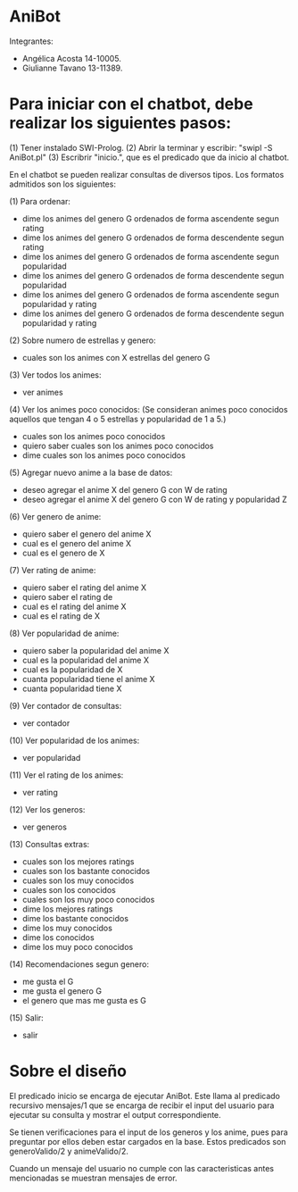 # AniBot

Integrantes:
- Angélica Acosta 14-10005.
- Giulianne Tavano 13-11389. 

# Para iniciar con el chatbot, debe realizar los siguientes pasos:

(1) Tener instalado SWI-Prolog.
(2) Abrir la terminar y escribir: "swipl -S AniBot.pl"
(3) Escribrir "inicio.", que es el predicado que da inicio al chatbot.

En el chatbot se pueden realizar consultas de diversos tipos. Los formatos admitidos son los siguientes:

(1) Para ordenar:
- dime los animes del genero G ordenados de forma ascendente segun rating 
- dime los animes del genero G ordenados de forma descendente segun rating 
- dime los animes del genero G ordenados de forma ascendente segun popularidad 
- dime los animes del genero G ordenados de forma descendente segun popularidad
- dime los animes del genero G ordenados de forma ascendente segun popularidad y rating
- dime los animes del genero G ordenados de forma descendente segun popularidad y rating

(2) Sobre numero de estrellas y genero:
- cuales son los animes con X estrellas del genero G

(3) Ver todos los animes:
- ver animes

(4) Ver los animes poco conocidos: (Se consideran animes poco conocidos aquellos que tengan 4 o 5 estrellas y popularidad de 1 a 5.)
- cuales son los animes poco conocidos
- quiero saber cuales son los animes poco conocidos
- dime cuales son los animes poco conocidos

(5) Agregar nuevo anime a la base de datos:
- deseo agregar el anime X del genero G con W de rating
- deseo agregar el anime X del genero G con W de rating y popularidad Z 

(6) Ver genero de anime:
- quiero saber el genero del anime X
- cual es el genero del anime X
- cual es el genero de X

(7) Ver rating de anime:
- quiero saber el rating del anime X
- quiero saber el rating de 
- cual es el rating del anime X
- cual es el rating de X

(8) Ver popularidad de anime:
- quiero saber la popularidad del anime X
- cual es la popularidad del anime X
- cual es la popularidad de X
- cuanta popularidad tiene el anime X
- cuanta popularidad tiene X

(9) Ver contador de consultas:
- ver contador

(10) Ver popularidad de los animes:
- ver popularidad

(11) Ver el rating de los animes:
- ver rating

(12) Ver los generos:
- ver generos

(13) Consultas extras:
- cuales son los mejores ratings
- cuales son los bastante conocidos
- cuales son los muy conocidos
- cuales son los conocidos
- cuales son los muy poco conocidos
- dime los mejores ratings
- dime los bastante conocidos
- dime los muy conocidos
- dime los conocidos
- dime los muy poco conocidos

(14) Recomendaciones segun genero:
- me gusta el G
- me gusta el genero G
- el genero que mas me gusta es G

(15) Salir:
- salir

# Sobre el diseño

El predicado inicio se encarga de ejecutar AniBot. Este llama al predicado recursivo mensajes/1 que se encarga de recibir el input del usuario para ejecutar su consulta y mostrar el output correspondiente.

Se tienen verificaciones para el input de los generos y los anime, pues para preguntar por ellos deben estar cargados en la base. Estos predicados son generoValido/2 y animeValido/2.

Cuando un mensaje del usuario no cumple con las caracteristicas antes mencionadas se muestran mensajes de error.

